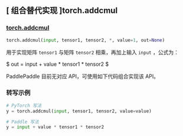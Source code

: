 ## [ 组合替代实现 ]torch.addcmul

### [torch.addcmul](https://pytorch.org/docs/stable/generated/torch.addcmul.html#torch.addcmul)
```python
torch.addcmul(input, tensor1, tensor2, *, value=1, out=None)
```

用于实现矩阵 `tensor1` 与矩阵 `tensor2` 相乘，再加上输入 `input` ，公式为：

$ out =  input + value *  tensor1 * tensor2 $

PaddlePaddle 目前无对应 API，可使用如下代码组合实现该 API。

###  转写示例

```python
# PyTorch 写法
y = torch.addcmul(input, tensor1, tensor2, value=value)

# Paddle 写法
y = input + value * tensor1 * tensor2
```
